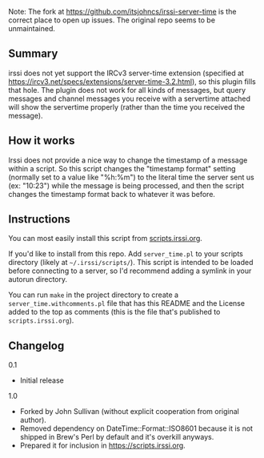 Note: The fork at https://github.com/itsjohncs/irssi-server-time is the
correct place to open up issues. The original repo seems to be unmaintained.

Summary
-------

irssi does not yet support the IRCv3 server-time extension (specified at
https://ircv3.net/specs/extensions/server-time-3.2.html), so this plugin fills
that hole. The plugin does not work for all kinds of messages, but query
messages and channel messages you receive with a servertime attached will show
the servertime properly (rather than the time you received the message).

How it works
------------

Irssi does not provide a nice way to change the timestamp of a message within
a script. So this script changes the "timestamp format" setting (normally set
to a value like "%h:%m") to the literal time the server sent us (ex: "10:23")
while the message is being processed, and then the script changes the
timestamp format back to whatever it was before.

Instructions
------------

You can most easily install this script from
[scripts.irssi.org](https://scripts.irssi.org/).

If you'd like to install from this repo. Add `server_time.pl` to your scripts
directory (likely at `~/.irssi/scripts/`). This script is intended to be loaded
before connecting to a server, so I'd recommend adding a symlink in your
autorun directory.

You can run `make` in the project directory to create a
`server_time.withcomments.pl` file that has this README and the License added
to the top as comments (this is the file that's published to
`scripts.irssi.org`).

Changelog
---------

0.1
  - Initial release

1.0
  - Forked by John Sullivan (without explicit cooperation from original
    author).
  - Removed dependency on DateTime::Format::ISO8601 because it is not shipped
    in Brew's Perl by default and it's overkill anyways.
  - Prepared it for inclusion in https://scripts.irssi.org.
